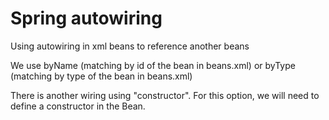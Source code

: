 # Spring autowiring

Using autowiring in xml beans to reference another beans

We use byName (matching by id of the bean in beans.xml) or byType (matching by type of the bean in beans.xml)

There is another wiring using "constructor". For this option, we will need to define a constructor in the Bean.